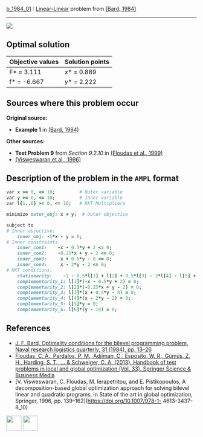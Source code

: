 [b_1984_01](/BASBLib/LP-LP/b_1984_01) : [Linear-Linear](/BASBLib/LP-LP-problems) problem from [\[Bard, 1984\]][Bard, 1984]

---

![](/BASBLib/images/b_1984_01_eq.jpg)

## Optimal solution

Objective values   | Solution points         |
------------------ | ----------------------- |
F* = 3.111         | _x_* = 0.889            |
f* = -6.667        | _y_* = 2.222            |

## Sources where this problem occur

__Original source:__

 - __Example 1__ in [(Bard, 1984)][Bard, 1984]

__Other sources:__

 - __Test Problem 9__ from _Section 9.2.10_ in [(Floudas et al., 1999)][Floudas et al., 1999]
 -  [(Visweswaran et al., 1996)][Visweswaran et al., 1996]

## Description of the problem in the `AMPL` format

```ruby
var x >= 0, <= 10;         # Outer variable
var y >= 0, <= 10;         # Inner variable
var l{1..6} >= 0, <= 10;   # KKT Multipliers

minimize outer_obj: x + y;  # Outer objective

subject to
# Inner objective:
    inner_obj: -5*x - y = 0;
# Inner constraints
    inner_con1:    -x - 0.5*y + 2 <= 0;
    inner_con2:    -0.25*x + y - 2 <= 0;
    inner_con3:     x + 0.5*y - 8 <= 0;
    inner_con4:     x - 2*y - 2 <= 0;
# KKT conditions:
    stationarity:    -1 - 0.5*l[1] + l[2] + 0.5*l[3] - 2*l[4] - l[5] + l[6] = 0;
    complementarity_1: l[1]*(-x - 0.5*y + 2) = 0;
    complementarity_2: l[2]*(-0.25*x + y - 2) = 0;
    complementarity_3: l[3]*(x + 0.5*y - 8) = 0;
    complementarity_4: l[4]*(x - 2*y - 2) = 0;
    complementarity_5: l[5]*y = 0;
    complementarity_6: l[6]*(y - 10) = 0;
```

##  References

 - [J. F. Bard, Optimality conditions for the bilevel programming problem, Naval research logistics quarterly, 31 (1984), pp. 13–26](https://doi.org/10.1002/nav.3800310104)
 - [Floudas, C. A., Pardalos, P. M., Adjiman, C., Esposito, W. R., Gümüs, Z. H., Harding, S. T., ... & Schweiger, C. A. (2013). Handbook of test problems in local and global optimization (Vol. 33). Springer Science & Business Media](https://doi.org/10.1007/978-1-4757-3040-1)
 - [V. Visweswaran, C. Floudas, M. Ierapetritou, and E. Pistikopoulos, A decomposition-based global optimization approach for solving bilevel linear and quadratic programs, in State of the art in global optimization, Springer, 1996, pp. 139–162](https://doi.org/10.1007/978-1- 4613-3437-8_10)

[<img src="http://www.interupgrade.com/images/pfeil-backbutton.png" width="40" height="40">](/BASBLib/LP-LP-problems "Back to summary of LP-LP problems")
[<img src="https://cdn1.iconfinder.com/data/icons/MetroStation-PNG/128/MB__home.png" width="40" height="40">](/BASBLib/index "Back to homepage")

[Bard, 1984]: https://doi.org/10.1002/nav.3800310104
[Floudas et al., 1999]: https://doi.org/10.1007/978-1-4757-3040-1
[Visweswaran et al., 1996]: https://doi.org/10.1007/978-1-4613-3437-8_10
